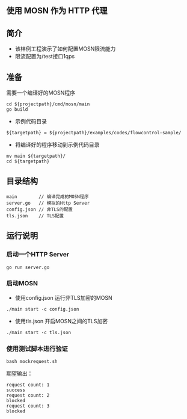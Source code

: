 ## 使用 MOSN 作为 HTTP 代理

## 简介

+ 该样例工程演示了如何配置MOSN限流能力
+ 限流配置为/test接口1qps

## 准备

需要一个编译好的MOSN程序
```
cd ${projectpath}/cmd/mosn/main
go build
```

+ 示例代码目录

```
${targetpath} = ${projectpath}/examples/codes/flowcontrol-sample/
```

+ 将编译好的程序移动到示例代码目录

```
mv main ${targetpath}/
cd ${targetpath}
```


## 目录结构

```
main        // 编译完成的MOSN程序
server.go   // 模拟的Http Server
config.json // 非TLS的配置
tls.json    // TLS配置
```

## 运行说明

### 启动一个HTTP Server

```
go run server.go
```

### 启动MOSN

+ 使用config.json 运行非TLS加密的MOSN

```
./main start -c config.json
```

+ 使用tls.json 开启MOSN之间的TLS加密

```
./main start -c tls.json
```


### 使用测试脚本进行验证

```
bash mockrequest.sh
```

期望输出：

```text
request count: 1
success
request count: 2
blocked
request count: 3
blocked
```
